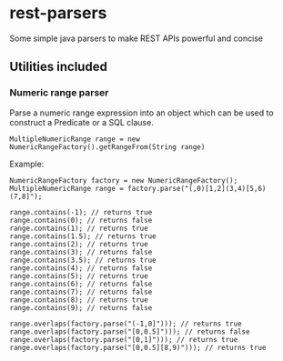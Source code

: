 # rest-parsers
Some simple java parsers to make REST APIs powerful and concise

## Utilities included

### Numeric range parser

Parse a numeric range expression into an object which can be used to construct a Predicate or a SQL clause.

`MultipleNumericRange range = new NumericRangeFactory().getRangeFrom(String range)`

Example:

```
NumericRangeFactory factory = new NumericRangeFactory();
MultipleNumericRange range = factory.parse("(,0)[1,2](3,4)[5,6)(7,8]");

range.contains(-1); // returns true
range.contains(0); // returns false
range.contains(1); // returns true
range.contains(1.5); // returns true
range.contains(2); // returns true
range.contains(3); // returns false
range.contains(3.5); // returns true
range.contains(4); // returns false
range.contains(5); // returns true
range.contains(6); // returns false
range.contains(7); // returns false
range.contains(8); // returns true
range.contains(9); // returns false

range.overlaps(factory.parse("(-1,0]"))); // returns true
range.overlaps(factory.parse("[0,0.5]"))); // returns false
range.overlaps(factory.parse("[0,1]"))); // returns true
range.overlaps(factory.parse("[0,0.5][8,9)"))); // returns true
```

